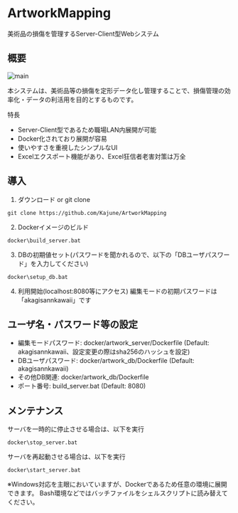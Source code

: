 # ArtworkMapping
美術品の損傷を管理するServer-Client型Webシステム

## 概要
![main](https://user-images.githubusercontent.com/14792604/104145367-1265ce00-540a-11eb-97c2-a45f7c8a456a.png)

本システムは、美術品等の損傷を定形データ化し管理することで、損傷管理の効率化・データの利活用を目的とするものです。

特長
- Server-Client型であるため職場LAN内展開が可能
- Docker化されており展開が容易
- 使いやすさを重視したシンプルなUI
- Excelエクスポート機能があり、Excel狂信者老害対策は万全

## 導入
1. ダウンロード or git clone
```
git clone https://github.com/Kajune/ArtworkMapping
```
2. Dockerイメージのビルド
```
docker\build_server.bat
```
3. DBの初期値セット(パスワードを聞かれるので、以下の「DBユーザパスワード」を入力してください)
```
docker\setup_db.bat
```
4. 利用開始(localhost:8080等にアクセス)
編集モードの初期パスワードは「akagisannkawaii」です

## ユーザ名・パスワード等の設定
- 編集モードパスワード: docker/artwork_server/Dockerfile (Default: akagisannkawaii、設定変更の際はsha256のハッシュを設定)
- DBユーザパスワード: docker/artwork_db/Dockerfile (Default: akagisannkawaii)
- その他DB関連: docker/artwork_db/Dockerfile
- ポート番号: build_server.bat (Default: 8080)

## メンテナンス
サーバを一時的に停止させる場合は、以下を実行
```
docker\stop_server.bat
```

サーバを再起動させる場合は、以下を実行
```
docker\start_server.bat
```

※Windows対応を主眼においていますが、Dockerであるため任意の環境に展開できます。
Bash環境などではバッチファイルをシェルスクリプトに読み替えてください。
